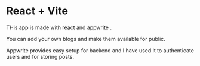 # React + Vite

THis app is made with react and appwrite .

You can add your own blogs and make them available for public.

Appwrite provides easy setup for backend and I have used it to authenticate users and for storing posts.

